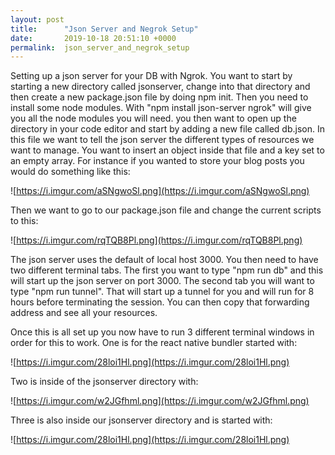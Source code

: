 ```yaml
---
layout: post
title:      "Json Server and Negrok Setup"
date:       2019-10-18 20:51:10 +0000
permalink:  json_server_and_negrok_setup
---
```



Setting up a json server for your DB with Ngrok. You want to start by starting a new directory called jsonserver, change into that directory and then create a new package.json file by doing npm init. Then you need to install some node modules. With "npm install json-server ngrok" will give you all the node modules you will need. you then want to open up the directory in your code editor and start by adding a new file called db.json. In this file we want to tell the json server the different types of resources we want to manage. You want to insert an object inside that file and a key set to an empty array. For instance if you wanted to store your blog posts you would do something like this: 

![https://i.imgur.com/aSNgwoSl.png](https://i.imgur.com/aSNgwoSl.png)

Then we want to go to our package.json file and change the current scripts to this:

![https://i.imgur.com/rqTQB8Pl.png](https://i.imgur.com/rqTQB8Pl.png)

The json server uses the default of local host 3000. You then need to have two different terminal tabs. The first you want to type "npm run db" and this will start up the json server on port 3000. The second tab you will want to type "npm run tunnel". That will start up a tunnel for you and will run for 8 hours before terminating the session. You can then copy that forwarding address and see all your resources. 

Once this is all set up you now have to run 3 different terminal windows in order for this to work. One is for the react native bundler  started with:

![https://i.imgur.com/28loi1Hl.png](https://i.imgur.com/28loi1Hl.png)

Two is inside of the jsonserver directory with:

![https://i.imgur.com/w2JGfhml.png](https://i.imgur.com/w2JGfhml.png)

Three is also inside our jsonserver directory and is started with: 


![https://i.imgur.com/28loi1Hl.png](https://i.imgur.com/28loi1Hl.png)



